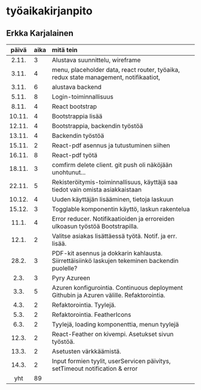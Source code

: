 # työaikakirjanpito
## Erkka Karjalainen

| päivä | aika | mitä tein  |
| :----:|:-----| :-----|
| 2.11. | 3    | Alustava suunnittelu, wireframe |
| 3.11. | 4    | menu, placeholder data, react router, työaika, redux state management, notifikaatiot, |
| 3.11. | 6    | alustava backend |
| 5.11. | 8    | Login-toiminnallisuus |
| 8.11. | 4    | React bootstrap |
| 10.11.| 4    | Bootstrappia lisää |
| 12.11.| 4    | Bootstrappia, backendin työstöä |
| 13.11.| 4    | Backendin työstöä |
| 15.11.| 2    | React-pdf asennus ja tutustuminen siihen |
| 16.11.| 8    | React-pdf työtä |
| 18.11.| 3    | comfirm delete client. git push oli näköjään unohtunut... |
| 22.11.| 5    | Rekisteröitymis-toiminnallisuus, käyttäjä saa tiedot vain omista asiakkaistaan |
| 10.12.| 4    | Uuden käyttäjän lisääminen, tietoja laskuun |
| 15.12.| 3    | Togglable komponentin käyttö, laskun rakentelua |
| 11.1. | 4    | Error reducer. Notifikaatioiden ja erroreiden ulkoasun työstöä Bootstrapilla. |
| 12.1. | 2    | Valitse asiakas lisättäessä työtä. Notif. ja err. lisää. |
| 28.2. | 3    | PDF-kit asennus ja dokkarin kahlausta. Siirrettäisiinkö laskujen tekeminen backendin puolelle? |
| 2.3.  | 3    | Pyry Azureen |
| 3.3.  | 5    | Azuren konfigurointia. Continuous deployment Githubin ja Azuren välille. Refaktorointia. |
| 4.3.  | 2    | Refaktorointia. Tyylejä. |
| 5.3.  | 2    | Refaktorointia. FeatherIcons |
| 6.3.  | 2    | Tyylejä, loading komponenttia, menun tyylejä |
| 12.3. | 2    | React-Feather on kivempi. Asetukset sivun työstöä. |
| 13.3. | 2    | Asetusten värkkäämistä. |
| 14.3. | 2    | Input formien tyylit, userServicen päivitys, setTimeout notification & error |
| yht   | 89   | | 
